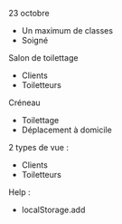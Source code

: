 23 octobre

- Un maximum de classes
- Soigné

Salon de toilettage
- Clients
- Toiletteurs

Créneau
- Toilettage
- Déplacement à domicile

2 types de vue :
- Clients
- Toiletteurs



Help :
- localStorage.add
